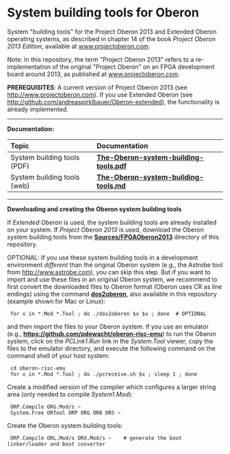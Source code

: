 # System building tools for Oberon
System "building tools" for the Project Oberon 2013 and Extended Oberon operating systems, as described in chapter 14 of the book *Project Oberon 2013 Edition*, available at www.projectoberon.com.

Note: In this repository, the term "Project Oberon 2013" refers to a re-implementation of the original "Project Oberon" on an FPGA development board around 2013, as published at www.projectoberon.com.

**PREREQUISITES**: A current version of Project Oberon 2013 (see http://www.projectoberon.com). If you use Extended Oberon (see http://github.com/andreaspirklbauer/Oberon-extended), the functionality is already implemented.

------------------------------------------------------
**Documentation:**

| Topic  | Documentation |
| :------------- | :------------- |
| System building tools (PDF)  | [**The-Oberon-system-building-tools.pdf**](http://github.com/andreaspirklbauer/Oberon-extended/blob/master/Documentation/The-Oberon-system-building-tools.pdf)  |
| System building tools (web)  | [**The-Oberon-system-building-tools.md**](Documentation/The-Oberon-system-building-tools.md)  |

------------------------------------------------------
**Downloading and creating the Oberon system building tools**

If *Extended Oberon* is used, the system building tools are already installed on your system. If *Project Oberon 2013* is used, download the Oberon system building tools from the [**Sources/FPGAOberon2013**](Sources/FPGAOberon2013) directory of this repository.

OPTIONAL: If you use these system building tools in a development environment *different* than the original Oberon system (e.g., the Astrobe tool from http://www.astrobe.com), you can skip this step. But if you want to import and use these files in an original Oberon system, we recommend to first convert the downloaded files to Oberon format (Oberon uses CR as line endings) using the command [**dos2oberon**](dos2oberon), also available in this repository (example shown for Mac or Linux):

     for x in *.Mod *.Tool ; do ./dos2oberon $x $x ; done  # OPTIONAL

and then import the files to your Oberon system. If you use an emulator (e.g., **https://github.com/pdewacht/oberon-risc-emu**) to run the Oberon system, click on the *PCLink1.Run* link in the *System.Tool* viewer, copy the files to the emulator directory, and execute the following command on the command shell of your host system:

     cd oberon-risc-emu
     for x in *.Mod *.Tool ; do ./pcreceive.sh $x ; sleep 1 ; done

Create a modified version of the compiler which configures a larger string area (only needed to compile *System1.Mod*):

     ORP.Compile ORG.Mod/s ~
     System.Free ORTool ORP ORG ORB ORS ~

Create the Oberon system building tools:

     ORP.Compile ORL.Mod/s ORX.Mod/s ~    # generate the boot linker/loader and boot converter

